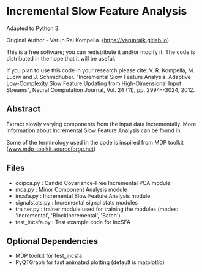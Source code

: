 Incremental Slow Feature Analysis 
==================================

Adapted to Python 3.

Original Author - Varun Raj Kompella. (https://varunrajk.gitlab.io)

This is a free software; you can redistribute it and/or modify it. 
The code is distributed in the hope that it will be useful.  

If you plan to use this code in your research
please cite: V. R. Kompella, M. Luciw and J. Schmidhuber. "Incremental 
Slow Feature Analysis: Adaptive Low-Complexity Slow Feature Updating from 
High-Dimensional Input Streams", Neural Computation Journal, 
Vol. 24 (11), pp. 2994--3024, 2012.  

Abstract 
--------

Extract slowly varying components from the input data incrementally.
More information about Incremental Slow Feature Analysis can be found in:

Some of the terminology used in the code is inspired from MDP toolkit
(www.mdp-toolkit.sourceforge.net)

Files
-----

- ccipca.py 	: Candid Covariance-Free Incremental PCA module
- mca.py 		: Minor Component Analysis module
- incsfa.py 	: Incremental Slow Feature Analysis module
- signalstats.py 	: Incremental signal stats modules 
- trainer.py	: trainer module used for training the modules (modes: 'Incremental', 'BlockIncremental', 'Batch')
- test_incsfa.py	: Test example code for IncSFA

Optional Dependencies
---------------------

- MDP toolkit for test_incsfa
- PyQTGraph for fast animated plotting (default is matplotlib)





